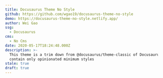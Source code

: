 ```yaml
---
title: Docusaurus Theme No Style
github: https://github.com/wgao19/docusaurus-theme-no-style
demo: https://docusaurus-theme-no-style.netlify.app/
author: Wei Gao
ssg:
  - Docusaurus
cms:
  - No Cms
date: 2020-05-17T18:24:48.000Z
description: >-
  This theme is a trim down from @docusaurus/theme-classic of Docusaurus 2 to
  contain only opinionated minimum styles
stale: true
draft: true
---
```

